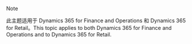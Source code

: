 > [!NOTE]
> <span data-ttu-id="c721d-101">此主题适用于 Dynamics 365 for Finance and Operations 和 Dynamics 365 for Retail。</span><span class="sxs-lookup"><span data-stu-id="c721d-101">This topic applies to both Dynamics 365 for Finance and Operations and to Dynamics 365 for Retail.</span></span> 